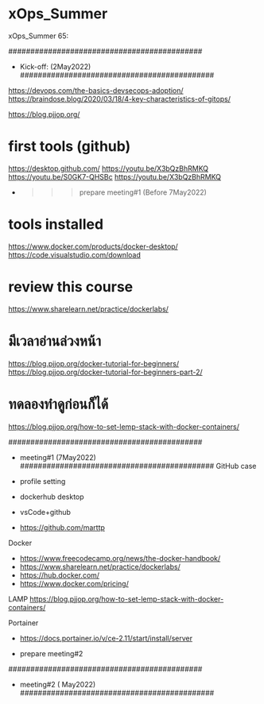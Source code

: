 # xOps_Summer
xOps_Summer 65:

############################################
- Kick-off: (2May2022)
############################################

https://devops.com/the-basics-devsecops-adoption/
https://braindose.blog/2020/03/18/4-key-characteristics-of-gitops/

https://blog.pjjop.org/

# first tools (github)
https://desktop.github.com/
https://youtu.be/X3bQzBhRMKQ
https://youtu.be/S0GK7-QHSBc
https://youtu.be/X3bQzBhRMKQ 

- >>>prepare meeting#1 (Before 7May2022)
# tools installed
https://www.docker.com/products/docker-desktop/
https://code.visualstudio.com/download
# review this course
https://www.sharelearn.net/practice/dockerlabs/
# มีเวลาอ่านล่วงหน้า
https://blog.pjjop.org/docker-tutorial-for-beginners/
https://blog.pjjop.org/docker-tutorial-for-beginners-part-2/
# ทดลองทำดูก่อนก็ได้
https://blog.pjjop.org/how-to-set-lemp-stack-with-docker-containers/


############################################
- meeting#1 (7May2022)
############################################
GitHub case
- profile setting
- dockerhub desktop
- vsCode+github

- https://github.com/marttp

Docker
- https://www.freecodecamp.org/news/the-docker-handbook/
- https://www.sharelearn.net/practice/dockerlabs/
- https://hub.docker.com/
- https://www.docker.com/pricing/


LAMP
https://blog.pjjop.org/how-to-set-lemp-stack-with-docker-containers/

Portainer
- https://docs.portainer.io/v/ce-2.11/start/install/server

- prepare meeting#2


############################################
- meeting#2 ( May2022)
############################################
